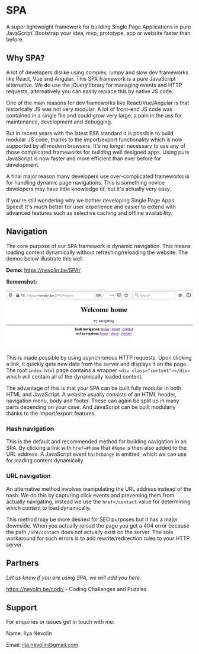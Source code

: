 # SPA

A super lightweight framework for building Single Page Applications in pure JavaScript. Bootstrap your idea, mvp, prototype, app or website faster than before.

## Why SPA?

A lot of developers dislike using complex, lumpy and slow dev frameworks like React, Vue and Angular. This SPA framework is a pure JavaScript alternative.
We do use the jQuery library for managing events and HTTP requests, alternatively you can easily replace this by native JS code.

One of the main reasons for dev frameworks like React/Vue/Angular is that historically JS was not very modular. A lot of front-end JS code was contained in a single file and could grow very large, a pain in the ass for maintenance, development and debugging.

But in recent years with the latest ES6 standard it is possible to build modular JS code, thanks to the import/export functionality which is now supported by all modern browsers. It's no longer necessary to use any of those complicated frameworks for building well designed apps. Using pure JavaScript is now faster and more efficient than ever before for development.

A final major reason many developers use over-complicated frameworks is for handling dynamic page navigations. This is something novice developers may have little knowledge of, but it's actually very easy.

If you're still wondering why we bother developing Single Page Apps: Speed! It's much better for user experience and easier to extend with advanced features such as selective caching and offline availability.

## Navigation

The core purpose of our SPA framework is dynamic navigation. This means loading content dynamically without refreshing/reloading the website. The demos below illustrate this well.

**Demo:** https://nevolin.be/SPA/

**Screenshot:**

![demo](/git_assets/spa1.png)

This is made possible by using asynchronous HTTP requests. Upon clicking a link, it quickly gets new data from the server and displays it on the page. The root `index.html` page contains a wrapper `<div class="content"></div>` which will contain all of the dynamically loaded content.

The advantage of this is that your SPA can be built fully modular in both HTML and JavaScript. A website usually consists of an HTML header, navigation menu, body and footer. These can again be split up in many parts depending on your case. And JavaScript can be built modularly thanks to the import/export features.

### Hash navigation
This is the default and recommended method for building navigation in an SPA. By clicking a link with `href=#home` that `#home` is then also added to the URL address. A JavaScript event `hashchange` is emitted, which we can use for loading content dynamically.

### URL navigation
An alternative method involves manipulating the URL address instead of the hash. We do this by capturing click events and preventing them from actually navigating, instead we use the `href=/contact` value for determining which content to load dynamically.

This method may be more desired for SEO purposes but it has a major downside. When you actually reload the page you get a 404 error because the path `/SPA/contact` does not actually exist on the server. The sole workaround for such errors is to add rewrite/redirection rules to your HTTP server.

## Partners
*Let us know if you are using SPA, we will add you here.*

https://nevolin.be/codr/ - Coding Challenges and Puzzles


## Support

For enquiries or issues get in touch with me:

Name: Ilya Nevolin

Email: ilja.nevolin@gmail.com
